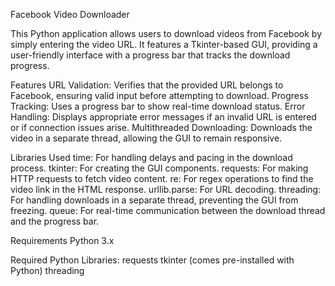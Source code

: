 Facebook Video Downloader

This Python application allows users to download videos from Facebook by simply entering the video URL. It features a Tkinter-based GUI, providing a user-friendly interface with a progress bar that tracks the download progress.

Features
URL Validation: Verifies that the provided URL belongs to Facebook, ensuring valid input before attempting to download.
Progress Tracking: Uses a progress bar to show real-time download status.
Error Handling: Displays appropriate error messages if an invalid URL is entered or if connection issues arise.
Multithreaded Downloading: Downloads the video in a separate thread, allowing the GUI to remain responsive.

Libraries Used
time: For handling delays and pacing in the download process.
tkinter: For creating the GUI components.
requests: For making HTTP requests to fetch video content.
re: For regex operations to find the video link in the HTML response.
urllib.parse: For URL decoding.
threading: For handling downloads in a separate thread, preventing the GUI from freezing.
queue: For real-time communication between the download thread and the progress bar.

Requirements
Python 3.x

Required Python Libraries:
requests
tkinter (comes pre-installed with Python)
threading
